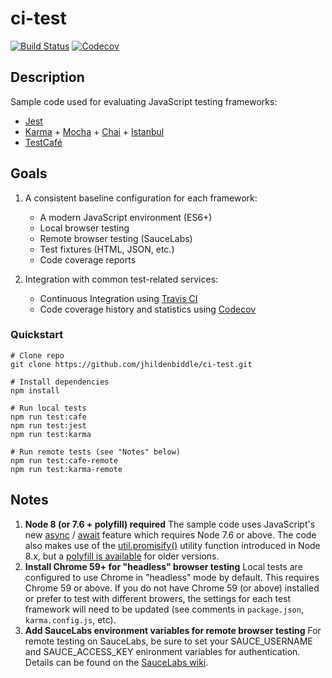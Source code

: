 # ci-test

[![Build Status](https://img.shields.io/travis/jhildenbiddle/ci-test.svg?style=flat-square)](https://travis-ci.org/jhildenbiddle/ci-test)
[![Codecov](https://img.shields.io/codecov/c/github/jhildenbiddle/ci-test.svg?style=flat-square)](https://codecov.io/gh/jhildenbiddle/ci-test)

## Description

Sample code used for evaluating JavaScript testing frameworks:

*   [Jest](https://facebook.github.io/jest/)
*   [Karma](https://karma-runner.github.io) + [Mocha](https://mochajs.org/) + [Chai](http://chaijs.com/) + [Istanbul](https://istanbul.js.org/)
*   [TestCafé](http://devexpress.github.io/testcafe/)

## Goals

1.  A consistent baseline configuration for each framework:

    *   A modern JavaScript environment (ES6+)
    *   Local browser testing
    *   Remote browser testing (SauceLabs)
    *   Test fixtures (HTML, JSON, etc.)
    *   Code coverage reports

2.  Integration with common test-related services:

    *   Continuous Integration using [Travis CI](https://travis-ci.org/)
    *   Code coverage history and statistics using [Codecov](https://codecov.io/)

### Quickstart

```shell
# Clone repo
git clone https://github.com/jhildenbiddle/ci-test.git

# Install dependencies
npm install

# Run local tests
npm run test:cafe
npm run test:jest
npm run test:karma

# Run remote tests (see "Notes" below)
npm run test:cafe-remote
npm run test:karma-remote
```

## Notes

1.  **Node 8 (or 7.6 + polyfill) required**
    The sample code uses JavaScript's new [async](https://developer.mozilla.org/en-US/docs/Web/JavaScript/Reference/Statements/async_function) / [await](https://developer.mozilla.org/en-US/docs/Web/JavaScript/Reference/Operators/await) feature which requires Node 7.6 or above. The code also makes use of the [util.promisify()](https://nodejs.org/api/util.html#util_util_promisify_original) utility function introduced in Node 8.x, but a [polyfill is available](https://github.com/ljharb/util.promisify) for older versions.
2.  **Install Chrome 59+ for "headless" browser testing**
    Local tests are configured to use Chrome in "headless" mode by default. This requires Chrome 59 or above. If you do not have Chrome 59 (or above) installed or prefer to test with different browers, the settings for each test framework will need to be updated (see comments in `package.json`, `karma.config.js`, etc).
3.  **Add SauceLabs environment variables for remote browser testing**
    For remote testing on SauceLabs, be sure to set your SAUCE_USERNAME and SAUCE_ACCESS_KEY enironment variables for authentication. Details can be found on the [SauceLabs wiki](https://wiki.saucelabs.com/display/DOCS/Best+Practice%3A+Use+Environment+Variables+for+Authentication+Credentials).

